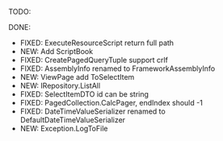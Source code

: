 TODO:

DONE:
* FIXED: ExecuteResourceScript return full path
* NEW: Add ScriptBook
* FIXED: CreatePagedQueryTuple support crlf
* FIXED: AssemblyInfo renamed to FrameworkAssemblyInfo
* NEW: ViewPage add ToSelectItem
* NEW: IRepository<T>.ListAll
* FIXED: SelectItemDTO id can be string
* FIXED: PagedCollection.CalcPager, endIndex should -1
* FIXED: DateTimeValueSerializer renamed to DefaultDateTimeValueSerializer
* NEW: Exception.LogToFile
